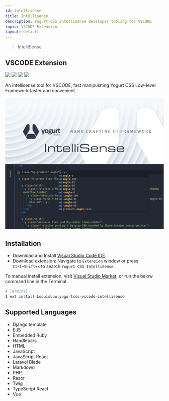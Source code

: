 ```yaml
---
id: intellisense
title: Intellisense
description: Yogurt CSS intellisense developer tooling for VSCODE
topic: VSCODE Extension
layout: default
---
```


> IntelliSense

## VSCODE Extension

<y class="flex flex-gap-2 flex-wrap items-center">

  <img src="https://img.shields.io/visual-studio-marketplace/v/LoouisLow.yogurtcss-vscode-intellisense?style=flat-square&label=VS%20Marketplace&logo=visual-studio-code" loading="lazy">

  <img src="https://img.shields.io/visual-studio-marketplace/d/LoouisLow.yogurtcss-vscode-intellisense?style=flat-square&label=downloads&logo=visual-studio-code" loading="lazy">

  <img src="https://img.shields.io/visual-studio-marketplace/r/LoouisLow.yogurtcss-vscode-intellisense?style=flat-square&label=rating&logo=visual-studio-code" loading="lazy">

  <img src="https://img.shields.io/visual-studio-marketplace/stars/LoouisLow.yogurtcss-vscode-intellisense?style=flat-square&label=stars&logo=visual-studio-code" loading="lazy">

</y>

An intellisense tool for VSCODE, fast manipulating Yogurt CSS Low-level Framework faster and convenient.

<y class="mx-4 py-4">
  <img theme=""
       class="filter saturate-5 w-full h-full object-fit object-center rounded-lg"
       src="/images/content/yogurt_vscode_intellisense.png"
       loading="lazy"
       alt="Yogurt VSCODE IntelliSense">
</y>

## Installation

- Download and Install [Visual Studio Code IDE](https://code.visualstudio.com/download).
- Download extension: Navigate to `Extension` window or press `Ctrl+Shift+x` to search `Yogurt CSS IntelliSense`.

To manual install extension, visit [Visual Studio Market](https://marketplace.visualstudio.com/items?itemName=LoouisLow.yogurtcss-vscode-intellisense), or run the below command line in the Terminal.

```bash
# Terminal
$ ext install LoouisLow.yogurtcss-vscode-intellisense
```

## Supported Languages

* Django template
* EJS
* Embedded Ruby
* Handlebars
* HTML
* JavaScript
* JavaScript React
* Laravel Blade
* Markdown
* PHP
* Razor
* Twig
* TypeScript React
* Vue